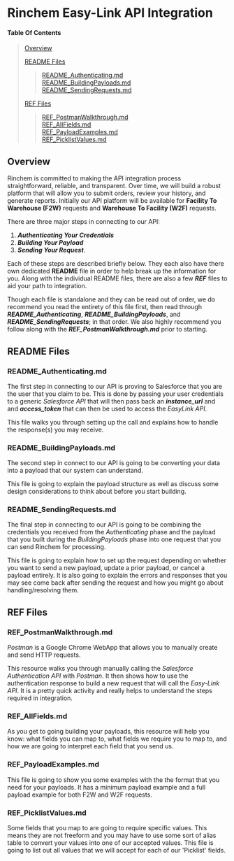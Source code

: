 # Rinchem Easy-Link API Integration 

#### Table Of Contents

> [Overview](#overview)
> 
> [README Files](#readme-files)
> > [README_Authenticating.md](#readme_authenticatingmd)<br/>
> > [README_BuildingPayloads.md](#readme_buildingpayloadsmd)<br/>
> > [README_SendingRequests.md](#readme_sendingrequestsmd)<br/>
> 
> [REF Files](#ref-files)
> > [REF_PostmanWalkthrough.md](#ref_postmanwalkthroughmd)<br/>
> > [REF_AllFields.md](#ref_allfieldsmd)<br/>
> > [REF_PayloadExamples.md](#ref_payloadexamplesmd)<br/>
> > [REF_PicklistValues.md](#ref_picklistvaluesmd)<br/>

## Overview

Rinchem is committed to making the API integration process straightforward, reliable, and transparent. Over time, we will build a robust platform that will allow you to submit orders, review your history, and generate reports. Initially our API platform will be available for **Facility To Warehouse (F2W)** requests and **Warehouse To Facility (W2F)** requests.

There are three major steps in connecting to our API: 

1. ***Authenticating Your Credentials***
2. ***Building Your Payload*** 
3. ***Sending Your Request***. 

Each of these steps are described briefly below. They each also have there own dedicated **README** file in order to help break up the information for you. Along with the individual README files, there are also a few ***REF*** files to aid your path to integration.

Though each file is standalone and they can be read out of order, we do recommend you read the entirety of this file first, then read through ***README_Authenticating***, ***README_BuildingPayloads***, and ***README_SendingRequests***; in that order. We also highly recommend you follow along with the ***REF_PostmanWalkthrough.md*** prior to starting.



## README Files

### README_Authenticating.md

The first step in connecting to our API is proving to Salesforce that you are the user that you claim to be. This is done by passing your user credentials to a generic *Salesforce API* that will then pass back an ***instance_url*** and and ***access_token*** that can then be used to access the *EasyLink API*.

This file walks you through setting up the call and explains how to handle the response(s) you may receive.

### README_BuildingPayloads.md

The second step in connect to our API is going to be converting your data into a payload that our system can understand. 

This file is going to explain the payload structure as well as discuss some design considerations to think about before you start building.

### README_SendingRequests.md

The final step in connecting to our API is going to be combining the credentials you received from the *Authenticating* phase and the payload that you built during the *BuildingPayloads* phase into one request that you can send Rinchem for processing. 

This file is going to explain how to set up the request depending on whether you want to send a new payload, update a prior payload, or cancel a payload entirely. It is also going to explain the errors and responses that you may see come back after sending the request and how you might go about handling/resolving them.



## REF Files

### REF_PostmanWalkthrough.md

*Postman* is a Google Chrome WebApp that allows you to manually create and send HTTP requests. 

This resource walks you through manually calling the *Salesforce Authentication API* with *Postman*. It then shows how to use the authentication response to build a new request that will call the *Easy-Link API*. It is a pretty quick activity and really helps to understand the steps required in integration.

### REF_AllFields.md

As you get to going building your payloads, this resource will help you know: what fields you can map to, what fields we require you to map to, and how we are going to interpret each field that you send us.

### REF_PayloadExamples.md

This file is going to show you some examples with the the format that you need for your payloads. It has a minimum payload example and a full payload example for both F2W and W2F requests.

### REF_PicklistValues.md

Some fields that you map to are going to require specific values. This means they are not freeform and you may have to use some sort of alias table to convert your values into one of our accepted values. This file is going to list out all values that we will accept for each of our 'Picklist' fields.
